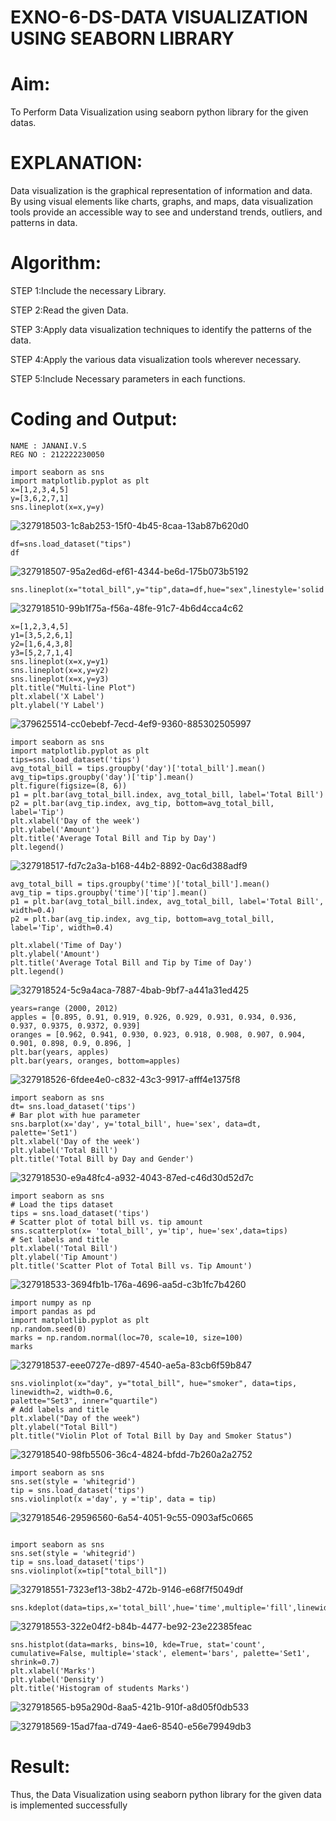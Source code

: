 # EXNO-6-DS-DATA VISUALIZATION USING SEABORN LIBRARY

# Aim:
  To Perform Data Visualization using seaborn python library for the given datas.

# EXPLANATION:
Data visualization is the graphical representation of information and data. By using visual elements like charts, graphs, and maps, data visualization tools provide an accessible way to see and understand trends, outliers, and patterns in data.

# Algorithm:
STEP 1:Include the necessary Library.

STEP 2:Read the given Data.

STEP 3:Apply data visualization techniques to identify the patterns of the data.

STEP 4:Apply the various data visualization tools wherever necessary.

STEP 5:Include Necessary parameters in each functions.

# Coding and Output:
```
NAME : JANANI.V.S
REG NO : 212222230050
```
```
import seaborn as sns
import matplotlib.pyplot as plt
x=[1,2,3,4,5]
y=[3,6,2,7,1]
sns.lineplot(x=x,y=y)
```
![327918503-1c8ab253-15f0-4b45-8caa-13ab87b620d0](https://github.com/user-attachments/assets/8708e8c4-9514-4d82-87af-1c4cf57739a2)
```
df=sns.load_dataset("tips")
df
```
![327918507-95a2ed6d-ef61-4344-be6d-175b073b5192](https://github.com/user-attachments/assets/955ff972-fbfd-438d-b317-adace48ef352)
```
sns.lineplot(x="total_bill",y="tip",data=df,hue="sex",linestyle='solid',legend="auto")
```
![327918510-99b1f75a-f56a-48fe-91c7-4b6d4cca4c62](https://github.com/user-attachments/assets/00388cd9-4ffd-4c58-9785-fbb4b303bccd)
```
x=[1,2,3,4,5]
y1=[3,5,2,6,1]
y2=[1,6,4,3,8]
y3=[5,2,7,1,4]
sns.lineplot(x=x,y=y1)
sns.lineplot(x=x,y=y2)
sns.lineplot(x=x,y=y3)
plt.title("Multi-line Plot")
plt.xlabel('X Label')
plt.ylabel('Y Label')
```
![379625514-cc0ebebf-7ecd-4ef9-9360-885302505997](https://github.com/user-attachments/assets/c7f54086-35c4-4d8c-8f88-c7bbc03624bc)

```
import seaborn as sns
import matplotlib.pyplot as plt
tips=sns.load_dataset('tips')
avg_total_bill = tips.groupby('day')['total_bill'].mean()
avg_tip=tips.groupby('day')['tip'].mean()
plt.figure(figsize=(8, 6))
p1 = plt.bar(avg_total_bill.index, avg_total_bill, label='Total Bill')
p2 = plt.bar(avg_tip.index, avg_tip, bottom=avg_total_bill, label='Tip')
plt.xlabel('Day of the week')
plt.ylabel('Amount')
plt.title('Average Total Bill and Tip by Day')
plt.legend()
```
![327918517-fd7c2a3a-b168-44b2-8892-0ac6d388adf9](https://github.com/user-attachments/assets/70e80fac-78d1-4cc6-96b1-1010a4103f57)
```
avg_total_bill = tips.groupby('time')['total_bill'].mean()
avg_tip = tips.groupby('time')['tip'].mean()
p1 = plt.bar(avg_total_bill.index, avg_total_bill, label='Total Bill', width=0.4)
p2 = plt.bar(avg_tip.index, avg_tip, bottom=avg_total_bill, label='Tip', width=0.4)

plt.xlabel('Time of Day')
plt.ylabel('Amount')
plt.title('Average Total Bill and Tip by Time of Day')
plt.legend()
```

![327918524-5c9a4aca-7887-4bab-9bf7-a441a31ed425](https://github.com/user-attachments/assets/db918b77-4b6d-4cc1-ac80-473b0c7b7c64)

```
years=range (2000, 2012)
apples = [0.895, 0.91, 0.919, 0.926, 0.929, 0.931, 0.934, 0.936, 0.937, 0.9375, 0.9372, 0.939]
oranges = [0.962, 0.941, 0.930, 0.923, 0.918, 0.908, 0.907, 0.904, 0.901, 0.898, 0.9, 0.896, ]
plt.bar(years, apples)
plt.bar(years, oranges, bottom=apples)
```
![327918526-6fdee4e0-c832-43c3-9917-afff4e1375f8](https://github.com/user-attachments/assets/fa6b6b00-d388-4273-9dee-d5888424de47)
```
import seaborn as sns
dt= sns.load_dataset('tips')
# Bar plot with hue parameter
sns.barplot(x='day', y='total_bill', hue='sex', data=dt, palette='Set1')
plt.xlabel('Day of the week')
plt.ylabel('Total Bill')
plt.title('Total Bill by Day and Gender')
```
![327918530-e9a48fc4-a932-4043-87ed-c46d30d52d7c](https://github.com/user-attachments/assets/a3bd63ff-be2a-433d-b0c5-8ce517ba20ed)
```
import seaborn as sns
# Load the tips dataset
tips = sns.load_dataset('tips')
# Scatter plot of total bill vs. tip amount
sns.scatterplot(x= 'total_bill', y='tip', hue='sex',data=tips)
# Set labels and title
plt.xlabel('Total Bill')
plt.ylabel('Tip Amount')
plt.title('Scatter Plot of Total Bill vs. Tip Amount')
```
![327918533-3694fb1b-176a-4696-aa5d-c3b1fc7b4260](https://github.com/user-attachments/assets/596712ca-58b4-4d9b-9a7e-92bbf4dfb17a)
```
import numpy as np
import pandas as pd
import matplotlib.pyplot as plt
np.random.seed(0)
marks = np.random.normal(loc=70, scale=10, size=100)
marks
```
![327918537-eee0727e-d897-4540-ae5a-83cb6f59b847](https://github.com/user-attachments/assets/c19c8712-27c8-4942-88b8-a8e550277145)
```
sns.violinplot(x="day", y="total_bill", hue="smoker", data=tips, linewidth=2, width=0.6,
palette="Set3", inner="quartile")
# Add labels and title
plt.xlabel("Day of the week")
plt.ylabel("Total Bill")
plt.title("Violin Plot of Total Bill by Day and Smoker Status")
```

![327918540-98fb5506-36c4-4824-bfdd-7b260a2a2752](https://github.com/user-attachments/assets/87bdf59e-bff5-4c11-9acc-d78b3faa090f)
```
import seaborn as sns
sns.set(style = 'whitegrid')
tip = sns.load_dataset('tips')
sns.violinplot(x ='day', y ='tip', data = tip)
```
![327918546-29596560-6a54-4051-9c55-0903af5c0665](https://github.com/user-attachments/assets/f4a4acb1-6830-4ef5-846e-cdab3f89d1cd)
```

import seaborn as sns
sns.set(style = 'whitegrid')
tip = sns.load_dataset('tips')
sns.violinplot(x=tip["total_bill"])
````
![327918551-7323ef13-38b2-472b-9146-e68f7f5049df](https://github.com/user-attachments/assets/47db8136-13b5-4ce8-9ceb-d5a1a673047f)

```
sns.kdeplot(data=tips,x='total_bill',hue='time',multiple='fill',linewidth=3,palette='Set2',alpha=0.8)
```
![327918553-322e04f2-b84b-4477-be92-23e22385feac](https://github.com/user-attachments/assets/da717e65-1e45-486d-905d-15d7b9a7a676)
```
sns.histplot(data=marks, bins=10, kde=True, stat='count', cumulative=False, multiple='stack', element='bars', palette='Set1', shrink=0.7)
plt.xlabel('Marks')
plt.ylabel('Density')
plt.title('Histogram of students Marks')
```
![327918565-b95a290d-8aa5-421b-910f-a8d05f0db533](https://github.com/user-attachments/assets/4a75a0a4-7ff6-489b-97a6-72673ca08647)

![327918569-15ad7faa-d749-4ae6-8540-e56e79949db3](https://github.com/user-attachments/assets/c75c4fbb-39df-4e58-b557-5f46a4187a28)


# Result:
Thus, the Data Visualization using seaborn python library for the given data is implemented successfully
